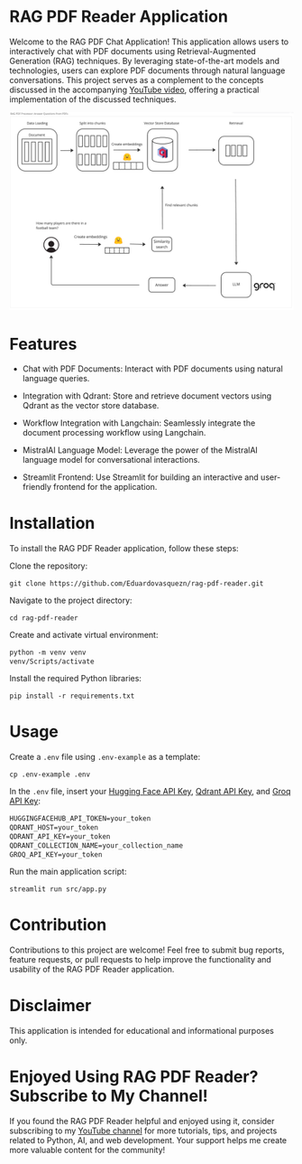 # RAG PDF Reader Application

Welcome to the RAG PDF Chat Application! This application allows users to interactively chat with PDF documents using 
Retrieval-Augmented Generation (RAG) techniques. By leveraging state-of-the-art models and technologies, users can 
explore PDF documents through natural language conversations. This project serves as a complement to the concepts 
discussed in the accompanying [YouTube video](https://www.youtube.com/channel/UCYZ_si4TG801SAuLrNl-v-g), offering a practical implementation 
of the discussed techniques.

![RAG PDF Reader](images/rag-pdf-diagram.png)

# Features

- Chat with PDF Documents: Interact with PDF documents using natural language queries.

- Integration with Qdrant: Store and retrieve document vectors using Qdrant as the vector store database.

- Workflow Integration with Langchain: Seamlessly integrate the document processing workflow using Langchain.

- MistralAI Language Model: Leverage the power of the MistralAI language model for conversational interactions.

- Streamlit Frontend: Use Streamlit for building an interactive and user-friendly frontend for the application.


# Installation

To install the RAG PDF Reader application, follow these steps:

Clone the repository:

    git clone https://github.com/Eduardovasquezn/rag-pdf-reader.git

Navigate to the project directory:

    cd rag-pdf-reader

Create and activate virtual environment:

    python -m venv venv
    venv/Scripts/activate

Install the required Python libraries:

    pip install -r requirements.txt

# Usage 

Create a `.env` file using `.env-example` as a template:

    cp .env-example .env

In the `.env` file, insert your [Hugging Face API Key](https://huggingface.co/settings/tokens), [Qdrant API Key](https://qdrant.to/cloud), and [Groq API Key](https://console.groq.com/keys):

    HUGGINGFACEHUB_API_TOKEN=your_token
    QDRANT_HOST=your_token
    QDRANT_API_KEY=your_token
    QDRANT_COLLECTION_NAME=your_collection_name
    GROQ_API_KEY=your_token

Run the main application script:

    streamlit run src/app.py


# Contribution
Contributions to this project are welcome! Feel free to submit bug reports, feature requests, or pull 
requests to help improve the functionality and usability of the RAG PDF Reader application.

# Disclaimer
This application is intended for educational and informational purposes only. 

# Enjoyed Using RAG PDF Reader? Subscribe to My Channel!
If you found the RAG PDF Reader helpful and enjoyed using it, consider subscribing to my 
[YouTube channel](https://www.youtube.com/channel/UCYZ_si4TG801SAuLrNl-v-g?sub_confirmation=1) for more tutorials, 
tips, and projects related to Python, AI, and web development. Your support helps me create more valuable content 
for the community!